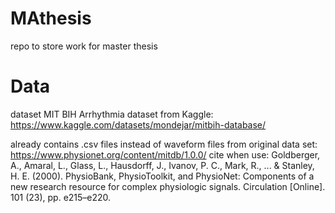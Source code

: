 # MAthesis
repo to store work for master thesis



# Data
dataset MIT BIH Arrhythmia dataset from Kaggle: https://www.kaggle.com/datasets/mondejar/mitbih-database/

already contains .csv files instead of waveform files from original data set: https://www.physionet.org/content/mitdb/1.0.0/ 
cite when use: Goldberger, A., Amaral, L., Glass, L., Hausdorff, J., Ivanov, P. C., Mark, R., ... & Stanley, H. E. (2000). PhysioBank, PhysioToolkit, and PhysioNet: Components of a new research resource for complex physiologic signals. Circulation [Online]. 101 (23), pp. e215–e220.